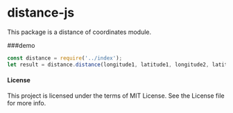 # distance-js

This package is a distance of coordinates module.

###demo
```js
const distance = require('../index');
let result = distance.distance(longitude1, latitude1, longitude2, latitude2);
```

#### License
This project is licensed under the terms of MIT License. See the License file for more info.

